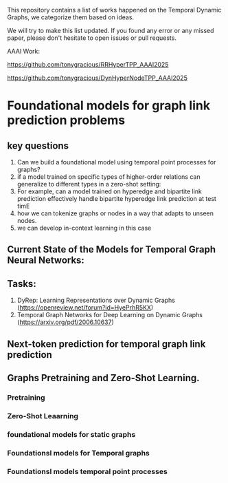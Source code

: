 This repository contains a list of works happened on the Temporal Dynamic Graphs, we categorize them based on ideas.

We will try to make this list updated. If you found any error or any missed paper, please don't hesitate to open issues or pull requests.

 AAAI Work:
 
  https://github.com/tonygracious/RRHyperTPP_AAAI2025 
 
  https://github.com/tonygracious/DynHyperNodeTPP_AAAI2025

# Foundational models for graph link prediction problems
## key questions
1. Can we build a foundational model using temporal point processes for graphs?
2. if a model trained on specific types of higher-order relations can generalize to different types in a zero-shot setting:
  1. For example, can a model trained on hyperedge and bipartite link prediction effectively handle bipartite hyperedge link prediction at test timE
4. how we can tokenize graphs or nodes in a way that adapts to unseen nodes.
5.  we can develop in-context learning in this case

## Current State of the Models for Temporal Graph Neural Networks:

## Tasks:
1. DyRep: Learning Representations over Dynamic Graphs (https://openreview.net/forum?id=HyePrhR5KX)
2. Temporal Graph Networks for Deep Learning on Dynamic Graphs (https://arxiv.org/pdf/2006.10637)

## Next-token prediction for temporal graph link prediction

## Graphs Pretraining and Zero-Shot Learning.
### Pretraining 
### Zero-Shot Leaarning


### foundational models for static graphs
### Foundationsl models for Temporal graphs
### Foundationsl models temporal point processes
